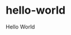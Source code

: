 # hello-world
<!DOCTYPE html>
<html>
  <title>Hello World</title>
  <head>
  </head>
  <body>
    <p>Hello World</p>
  </body>
  </html>
  
